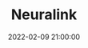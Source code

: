 ---
layout: post
title: "Neuralink"
date: 2022-02-09 21:00:00
image: '/assets/img/'
description: 'I2C'
tags:
- IEEE NITK
- Compsoc
- Neuralink
categories:
- Compsoc
github_username: 'kid-116'
---